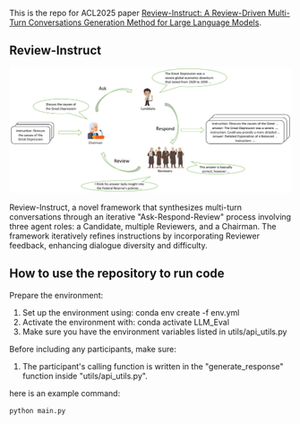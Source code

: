 This is the repo for ACL2025 paper [Review-Instruct: A Review-Driven Multi-Turn Conversations Generation Method for Large Language Models](https://arxiv.org/abs/2505.11010).


## Review-Instruct


<p align="center">
  <img src="assets/ri.png" alt="Review Instruct" />
</p>

Review-Instruct, a novel framework that synthesizes multi-turn conversations through an iterative "Ask-Respond-Review" process involving three agent roles: a Candidate, multiple Reviewers, and a Chairman. 
The framework iteratively refines instructions by incorporating Reviewer feedback, enhancing dialogue diversity and difficulty.

## How to use the repository to run code

Prepare the environment:
1. Set up the environment using: conda env create -f env.yml
2. Activate the environment with: conda activate LLM_Eval
3. Make sure you have the environment variables listed in utils/api_utils.py

Before including any participants, make sure:
1. The participant's calling function is written in the "generate_response" function inside "utils/api_utils.py".


here is an example command:

```bash
python main.py
```


